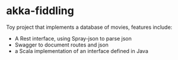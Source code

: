# akka-fiddling


Toy project that implements a database of movies, features include:

* A Rest interface, using Spray-json to parse json
* Swagger to document routes and json
* a Scala implementation of an interface defined in Java 
